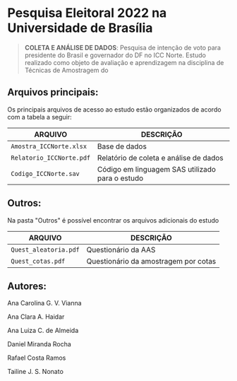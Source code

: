 # Pesquisa Eleitoral 2022 na Universidade de Brasília 
> **COLETA E ANÁLISE DE DADOS**: Pesquisa de intenção de voto para presidente do Brasil e governador do DF no ICC Norte. Estudo realizado como objeto de avaliação e aprendizagem na disciplina de Técnicas de Amostragem do 

## **Arquivos principais:**
Os principais arquivos de acesso ao estudo estão organizados de acordo com a tabela a seguir:

| ARQUIVO        | DESCRIÇÃO |
|----------------|-----------------------|
|`Amostra_ICCNorte.xlsx`  | Base de dados   |
|`Relatorio_ICCNorte.pdf`  |Relatório de coleta e análise de dados|
|`Codigo_ICCNorte.sav`|Código em linguagem SAS utilizado para o estudo|

## **Outros:**
Na pasta "Outros" é possível encontrar os arquivos adicionais do estudo

| ARQUIVO        | DESCRIÇÃO |
|----------------|-----------------------|
|`Quest_aleatoria.pdf`  | Questionário da AAS |
|`Quest_cotas.pdf`  | Questionário da amostragem por cotas |

## **Autores:**
Ana Carolina G. V. Vianna

Ana Clara A. Haidar

Ana Luiza C. de Almeida

Daniel Miranda Rocha

Rafael Costa Ramos

Tailine J. S. Nonato

